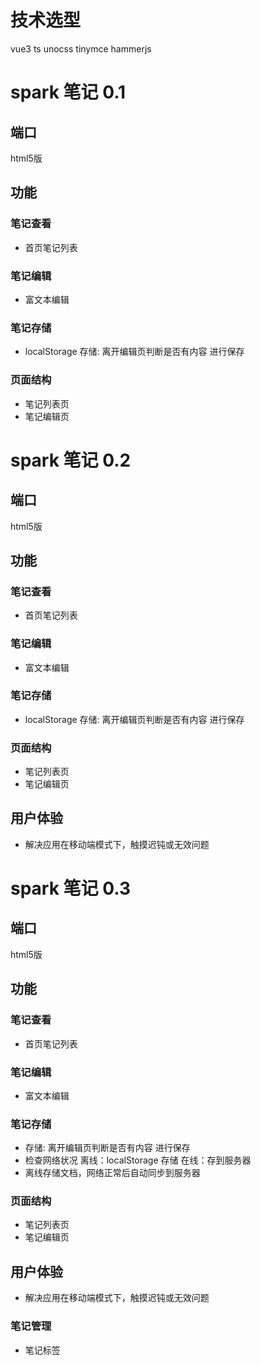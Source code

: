 # 技术选型
vue3 ts 
unocss
tinymce  hammerjs

# spark 笔记 0.1   

## 端口
html5版
## 功能
### 笔记查看
- 首页笔记列表
### 笔记编辑
- 富文本编辑
### 笔记存储
- localStorage 存储: 离开编辑页判断是否有内容 进行保存


### 页面结构
- 笔记列表页
- 笔记编辑页

# spark 笔记 0.2  

## 端口
html5版
## 功能
### 笔记查看
- 首页笔记列表

### 笔记编辑
- 富文本编辑


### 笔记存储
- localStorage 存储: 离开编辑页判断是否有内容 进行保存


### 页面结构
- 笔记列表页
- 笔记编辑页

## 用户体验
- 解决应用在移动端模式下，触摸迟钝或无效问题



# spark 笔记 0.3 
## 端口
html5版
## 功能
### 笔记查看
- 首页笔记列表

### 笔记编辑
- 富文本编辑


### 笔记存储
- 存储: 离开编辑页判断是否有内容 进行保存
- 检查网络状况 离线：localStorage 存储  在线：存到服务器
- 离线存储文档，网络正常后自动同步到服务器


### 页面结构
- 笔记列表页
- 笔记编辑页

## 用户体验
- 解决应用在移动端模式下，触摸迟钝或无效问题




### 笔记管理
- 笔记标签